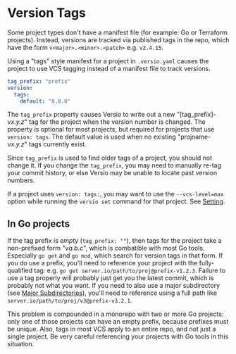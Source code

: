 # Version Tags

Some project types don't have a manifest file (for example: Go or
Terraform projects). Instead, versions are tracked via published tags in
the repo, which have the form `v<major>.<minor>.<patch>` e.g. `v2.4.15`.

Using a "tags" style manifest for a project in `.versio.yaml` causes the
project to use VCS tagging instead of a manifest file to track versions.

```yaml
tag_prefix: "prefix"
version:
  tags:
    default: "0.0.0"
```

The `tag_prefix` property causes Versio to write out a new
"[tag\_prefix]-v*x.y.z*" tag for the project when the version number is
changed. The property is optional for most projects, but required for
projects that use `version: tags`. The default value is used when no
existing "projname-v*x.y.z*" tags currently exist.

Since `tag_prefix` is used to find older tags of a project, you should
not change it. If you change the `tag_prefix`, you may need to manually
re-tag your commit history, or else Versio may be unable to locate past
version numbers.

If a project uses `version: tags:`, you may want to use the
`--vcs-level=max` option while running the `versio set` command for that
project. See [Setting](./usage.md#setting).

## In Go projects

If the tag prefix is *empty* (`tag_prefix: ""`), then tags for the
project take a non-prefixed form "v*a.b.c*", which is combatible with
most Go tools. Especially `go get` and `go mod`, which search for
version tags in that form. If you do use a prefix, you'll need to
reference your project with the fully-qualified tag: e.g. `go get
server.io/path/to/proj@prefix-v1.2.3`. Failure to use a tag properly
will probably just get you the latest commit, which is probably not what
you want. If you need to also use a major subdirectory (see [Major
Subdirectories](./subs.md)), you'll need to reference using a full path
like `server.io/path/to/proj/v3@prefix-v3.2.1`.

This problem is compounded in a monorepo with two or more Go projects:
only one of those projects can have an empty prefix, because prefixes
must be unique. Also, tags in most VCS apply to an entire repo, and not
just a single project. Be very careful referencing your projects with Go
tools in this situation.
